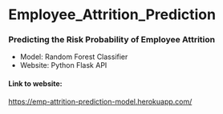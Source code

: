 # Employee_Attrition_Prediction
### Predicting the Risk Probability of Employee Attrition
- Model: Random Forest Classifier 
- Website: Python Flask API
#### Link to website:
https://emp-attrition-prediction-model.herokuapp.com/
